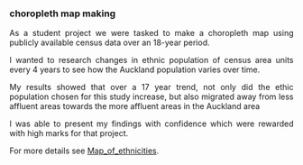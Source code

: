 ### choropleth map making
<div align="justify">
As a student project we were tasked to make a choropleth map using publicly available census data over an 18-year period.

I wanted to research changes in ethnic population of census area units every 4 years to see how the Auckland population varies over time.

My results showed that over a 17 year trend, not only did the ethic population chosen for this study increase, but also migrated away from less affluent areas towards the more affluent areas in the Auckland area

I was able to present my findings with confidence which were rewarded with high marks for that project.
</div>

For more details see [Map_of_ethnicities](pdf/318mapofethnicitie1.pdf).
